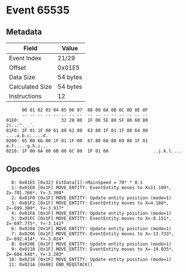 # Event 65535

## Metadata

| Field           | Value    |
|-----------------|----------|
| Event Index     | 21/29    |
| Offset          | 0x01E5   |
| Data Size       | 54 bytes |
| Calculated Size | 54 bytes |
| Instructions    | 12       |

```
      00 01 02 03 04 05 06 07  08 09 0A 0B 0C 0D 0E 0F
      -- -- -- -- -- -- -- --  -- -- -- -- -- -- -- --
01E0:                32 28 80  1F 00 5E 80 5F 80 60 80       2(...^._.`.
01F0: 1F 01 1F 00 61 80 62 80  63 80 1F 01 1F 00 64 80  ....a.b.c.....d.
0200: 65 80 66 80 1F 01 1F 00  67 80 68 80 69 80 1F 01  e.f.....g.h.i...
0210: 1F 00 6A 80 6B 80 6C 80  1F 01 00                 ..j.k.l....     
```

## Opcodes

```
  0: 0x01E5 [0x32] ExtData[1]->MainSpeed = 70* * 0.1
  1: 0x01E8 [0x1F] MOVE_ENTITY: EventEntity moves to X=11.109*, Z=-701.766*, Y=-3.308*
  2: 0x01F0 [0x1F] MOVE_ENTITY: Update entity position (mode=1)
  3: 0x01F2 [0x1F] MOVE_ENTITY: EventEntity moves to X=4.188*, Z=-699.380*, Y=-3.917*
  4: 0x01FA [0x1F] MOVE_ENTITY: Update entity position (mode=1)
  5: 0x01FC [0x1F] MOVE_ENTITY: EventEntity moves to X=-8.151*, Z=-697.775*, Y=-3.142*
  6: 0x0204 [0x1F] MOVE_ENTITY: Update entity position (mode=1)
  7: 0x0206 [0x1F] MOVE_ENTITY: EventEntity moves to X=-13.733*, Z=-692.414*, Y=-3.024*
  8: 0x020E [0x1F] MOVE_ENTITY: Update entity position (mode=1)
  9: 0x0210 [0x1F] MOVE_ENTITY: EventEntity moves to X=-19.035*, Z=-684.648*, Y=-3.203*
 10: 0x0218 [0x1F] MOVE_ENTITY: Update entity position (mode=1)
 11: 0x021A [0x00] END_REQSTACK()
```
